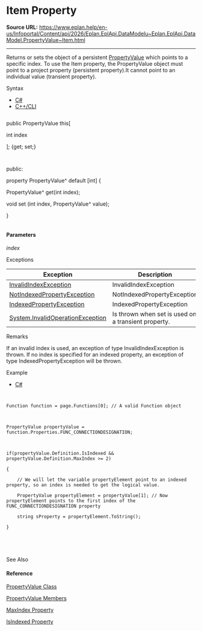 # Item Property

**Source URL:** https://www.eplan.help/en-us/Infoportal/Content/api/2026/Eplan.EplApi.DataModelu~Eplan.EplApi.DataModel.PropertyValue~Item.html

---

Returns or sets the object of a persistent [PropertyValue](Eplan.EplApi.DataModelu~Eplan.EplApi.DataModel.PropertyValue.html) which points to a specific index. To use the Item property, the PropertyValue object must point to a project property (persistent property).It cannot point to an individual value (transient property).

Syntax

- [C#](#i-syntax-CS)
- [C++/CLI](#i-syntax-CPP2005)

```
```
public PropertyValue this[ 
   int index
]; {get; set;}
```
```

```
```
public:
property PropertyValue^ default [int] {
   PropertyValue^ get(int index);
   void set (int index, PropertyValue^ value);
}
```
```

#### Parameters

*index*

Exceptions

| Exception | Description |
| --- | --- |
| [InvalidIndexException](Eplan.EplApi.DataModelu~Eplan.EplApi.DataModel.InvalidIndexException.html) | InvalidIndexException |
| [NotIndexedPropertyException](Eplan.EplApi.DataModelu~Eplan.EplApi.DataModel.NotIndexedPropertyException.html) | NotIndexedPropertyException |
| [IndexedPropertyException](Eplan.EplApi.DataModelu~Eplan.EplApi.DataModel.IndexedPropertyException.html) | IndexedPropertyException |
| [System.InvalidOperationException](#) | Is thrown when set is used on a transient property. |

Remarks

If an invalid index is used, an exception of type InvalidIndexException is thrown. If no index is specified for an indexed property, an exception of type IndexedPropertyException will be thrown.

Example

- [C#](#i-tab-content-39acea0e-481d-402f-a06d-6c2301fac26a)

```

Function function = page.Functions[0]; // A valid Function object

PropertyValue propertyValue = function.Properties.FUNC_CONNECTIONDESIGNATION;

if(propertyValue.Definition.IsIndexed && propertyValue.Definition.MaxIndex >= 2)
{
    // We will let the variable propertyElement point to an indexed property, so an index is needed to get the logical value.
    PropertyValue propertyElement = propertyValue[1]; // Now propertyElement points to the first index of the FUNC_CONNECTIONDESIGNATION property
    string sProperty = propertyElement.ToString();
}


```

See Also

#### Reference

[PropertyValue Class](Eplan.EplApi.DataModelu~Eplan.EplApi.DataModel.PropertyValue.html)
  
[PropertyValue Members](Eplan.EplApi.DataModelu~Eplan.EplApi.DataModel.PropertyValue_members.html)
  
[MaxIndex Property](Eplan.EplApi.DataModelu~Eplan.EplApi.DataModel.PropertyDefinition~MaxIndex.html)
  
[IsIndexed Property](Eplan.EplApi.DataModelu~Eplan.EplApi.DataModel.PropertyDefinition~IsIndexed.html)